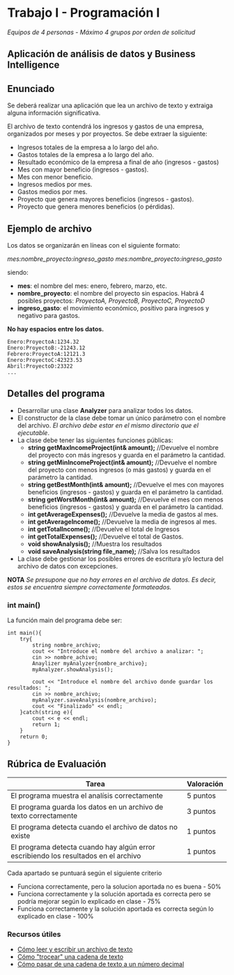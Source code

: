 
# Trabajo I - Programación I

*Equipos de 4 personas* - *Máximo 4 grupos por orden de solicitud*

## Aplicación de análisis de datos y Business Intelligence

## Enunciado
Se deberá realizar una aplicación que lea un archivo de texto y extraiga alguna información significativa.

El archivo de texto contendrá los ingresos y gastos de una empresa, organizados por meses y por proyectos. Se debe extraer la siguiente:

  * Ingresos totales de la empresa a lo largo del año.
  * Gastos totales de la empresa a lo largo del año.
  * Resultado económico de la empresa a final de año (ingresos - gastos)
  * Mes con mayor beneficio (ingresos - gastos).
  * Mes con menor beneficio.
  * Ingresos medios por mes.
  * Gastos medios por mes.
  * Proyecto que genera mayores beneficios (ingresos - gastos).
  * Proyecto que genera menores beneficios (o pérdidas).
  
## Ejemplo de archivo

Los datos se organizarán en líneas con el siguiente formato: 

*mes:nombre_proyecto:ingreso_gasto*
*mes:nombre_proyecto:ingreso_gasto* 

siendo:

 * **mes**: el nombre del mes: enero, febrero, marzo, etc.
 * **nombre_proyecto**: el nombre del proyecto sin espacios. Habrá 4 posibles proyectos: *ProyectoA, ProyectoB, ProyectoC, ProyectoD*
 * **ingreso_gasto**: el movimiento económico, positivo para ingresos y negativo para gastos.

**No hay espacios entre los datos.**

    Enero:ProyectoA:1234.32
    Enero:ProyectoB:-21243.12
    Febrero:ProyectoA:12121.3
    Enero:ProyectoC:42323.53
    Abril:ProyectoD:23322
    ...
## Detalles del programa
   * Desarrollar una clase **Analyzer** para analizar todos los datos.
   * El constructor de la clase debe tomar un único parámetro con el nombre del archivo. *El archivo debe estar en el mismo directorio que el ejecutable*.
   * La clase debe tener las siguientes funciones públicas:
	   * **string getMaxIncomeProject(int& amount);** //Devuelve el nombre del proyecto con más ingresos y guarda en el parámetro la cantidad.
	   * **string getMinIncomeProject(int& amount);** //Devuelve el nombre del proyecto con menos ingresos (o más gastos) y guarda en el parámetro la cantidad.
	   * **string getBestMonth(int& amount);** //Devuelve el mes con mayores beneficios (ingresos - gastos) y guarda en el parámetro la cantidad.
	   * **string getWorstMonth(int& amount);** //Devuelve el mes con menos beneficios (ingresos - gastos) y guarda en el parámetro la cantidad.
	   * **int getAverageExpenses();** //Devuelve la media de gastos al mes.
	   * **int getAverageIncome();** //Devuelve la media de ingresos al mes.
	   * **int getTotalIncome();** //Devuelve el total de Ingresos
	   * **int getTotalExpenses();** //Devuelve el total de Gastos.
	   *  **void showAnalysis();** //Muestra los resultados
	   *  **void saveAnalysis(string file_name);** //Salva los resultados
   * La clase debe gestionar los posibles errores de escritura y/o lectura del archivo de datos con excepciones.

**NOTA** *Se presupone que no hay errores en el archivo de datos. Es decir, estos se encuentra siempre correctamente formateados.*
### int main()
La función main del programa debe ser:

    int main(){
		try{
			string nombre_archivo;
			cout << "Introduce el nombre del archivo a analizar: ";
			cin >> nombre_achivo;
			Anaylizer myAnalyzer{nombre_archivo};
			myAnalyzer.showAnalysis();
			
			cout << "Introduce el nombre del archivo donde guardar los resultados: ";
			cin >> nombre_archivo;
			myAnalyzer.saveAnalysis(nombre_archivo);
			cout << "Finalizado" << endl;
		}catch(string e){
			cout << e << endl;
			return 1;
		}
		return 0;
	}


## Rúbrica de Evaluación
| Tarea | Valoración  |
--|--|
|El programa muestra el analísis correctamente| 5 puntos  |
|El programa guarda los datos en un archivo de texto correctamente  | 3 puntos |
|El programa detecta cuando el archivo de datos no existe  | 1 puntos |
|El programa detecta cuando hay algún error escribiendo los resultados en el archivo  | 1 puntos |

Cada apartado se puntuará según el siguiente criterio
  - Funciona correctamente, pero la solucion aportada no es buena - 50%
  - Funciona correctamente y la solución aportada es correcta pero se podría mejorar según lo explicado en clase - 75%
  - Funciona correctamente y la solución aportada es correcta según lo explicado en clase - 100%

### Recursos útiles
  * [Cómo leer y escribir un archivo de texto](http://www.aprendeaprogramar.com/mod/resource/view.php?id=344)
  * [Cómo "trocear" una cadena de texto](https://en.cppreference.com/w/cpp/string/basic_string/find)
  * [Cómo pasar de una cadena de texto a un número decimal](http://www.cplusplus.com/reference/string/stof/)

